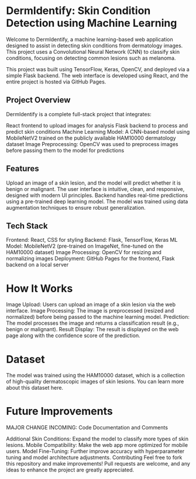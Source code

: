 # DermIdentify: Skin Condition Detection using Machine Learning
Welcome to DermIdentify, a machine learning-based web application designed to assist in detecting skin conditions from dermatology images. This project uses a Convolutional Neural Network (CNN) to classify skin conditions, focusing on detecting common lesions such as melanoma.

This project was built using TensorFlow, Keras, OpenCV, and deployed via a simple Flask backend. The web interface is developed using React, and the entire project is hosted via GitHub Pages.

## Project Overview
DermIdentify is a complete full-stack project that integrates:

React frontend to upload images for analysis
Flask backend to process and predict skin conditions
Machine Learning Model: A CNN-based model using MobileNetV2 trained on the publicly available HAM10000 dermatology dataset
Image Preprocessing: OpenCV was used to preprocess images before passing them to the model for predictions

## Features

Upload an image of a skin lesion, and the model will predict whether it is benign or malignant.
The user interface is intuitive, clean, and responsive, designed with modern UI principles.
Backend handles real-time predictions using a pre-trained deep learning model.
The model was trained using data augmentation techniques to ensure robust generalization.

## Tech Stack

Frontend: React, CSS for styling
Backend: Flask, TensorFlow, Keras
ML Model: MobileNetV2 (pre-trained on ImageNet, fine-tuned on the HAM10000 dataset)
Image Processing: OpenCV for resizing and normalizing images
Deployment: GitHub Pages for the frontend, Flask backend on a local server

# How It Works

Image Upload: Users can upload an image of a skin lesion via the web interface.
Image Processing: The image is preprocessed (resized and normalized) before being passed to the machine learning model.
Prediction: The model processes the image and returns a classification result (e.g., benign or malignant).
Result Display: The result is displayed on the web page along with the confidence score of the prediction.

# Dataset

The model was trained using the HAM10000 dataset, which is a collection of high-quality dermatoscopic images of skin lesions. You can learn more about this dataset here.

# Future Improvements

MAJOR CHANGE INCOMING: Code Documentation and Comments

Additional Skin Conditions: Expand the model to classify more types of skin lesions.
Mobile Compatibility: Make the web app more optimized for mobile users.
Model Fine-Tuning: Further improve accuracy with hyperparameter tuning and model architecture adjustments.
Contributing
Feel free to fork this repository and make improvements! Pull requests are welcome, and any ideas to enhance the project are greatly appreciated.

